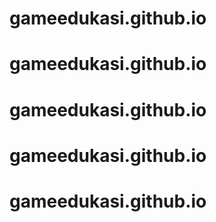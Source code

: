 # gameedukasi.github.io
# gameedukasi.github.io
# gameedukasi.github.io
# gameedukasi.github.io
# gameedukasi.github.io
